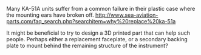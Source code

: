 Many KA-51A units suffer from a common failure in their plastic case where the mounting ears have broken off.
http://www.sea-aviation-parts.com/faq_search.php?searchitem=why%20replace%20ka-51a

It might be beneficial to try to design a 3D printed part that can help such people. Perhaps either a replacement faceplate, or a secondary backing plate to mount behind the remaining structure of the instrument?
